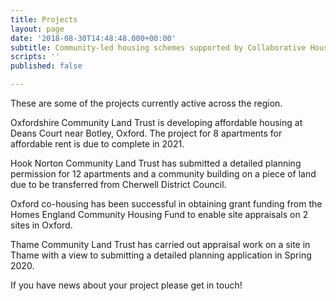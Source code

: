 ```yaml
---
title: Projects
layout: page
date: '2018-08-30T14:48:48.000+00:00'
subtitle: Community-led housing schemes supported by Collaborative Housing partners
scripts: ''
published: false

---
```

These are some of the projects currently active across the region.

Oxfordshire Community Land Trust is developing affordable housing at Deans Court near Botley, Oxford.  The project for 8 apartments for affordable rent is due to complete in 2021.

Hook Norton Community Land Trust has submitted a detailed planning permission for 12 apartments and a community building on a piece of land due to be transferred from Cherwell District Council.

Oxford co-housing has been successful in obtaining grant funding from the Homes England Community Housing Fund to enable site appraisals on 2 sites in Oxford.

Thame Community Land Trust has carried out appraisal work on a site in Thame with a view to submitting  a detailed planning application in Spring 2020.

If you have news about your project please get in touch!